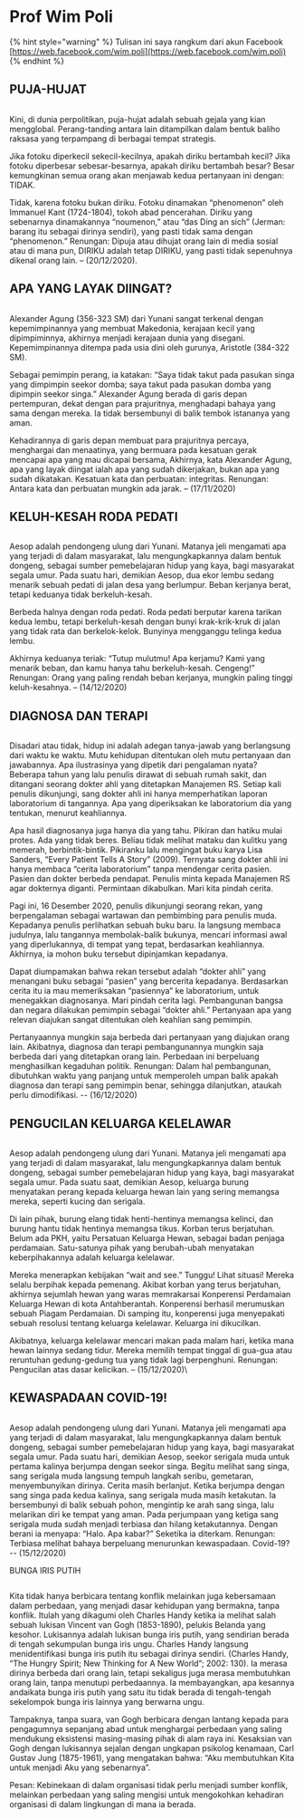 # Prof Wim Poli

{% hint style="warning" %}
Tulisan ini saya rangkum dari akun Facebook [https://web.facebook.com/wim.poli](https://web.facebook.com/wim.poli)
{% endhint %}

## **PUJA-HUJAT**&#x20;

<figure><img src="../.gitbook/assets/image (1) (1).png" alt=""><figcaption></figcaption></figure>

Kini, di dunia perpolitikan, puja-hujat adalah sebuah gejala yang kian mengglobal. Perang-tanding antara lain ditampilkan dalam bentuk baliho raksasa yang terpampang di berbagai tempat strategis.&#x20;

Jika fotoku diperkecil sekecil-kecilnya, apakah diriku bertambah kecil? Jika fotoku diperbesar sebesar-besarnya, apakah diriku bertambah besar? Besar kemungkinan semua orang akan menjawab kedua pertanyaan ini dengan: TIDAK.&#x20;

Tidak, karena fotoku bukan diriku. Fotoku dinamakan “phenomenon” oleh Immanuel Kant (1724-1804), tokoh abad pencerahan. Diriku yang sebenarnya dinamakannya “noumenon,” atau “das Ding an sich” (Jerman: barang itu sebagai dirinya sendiri), yang pasti tidak sama dengan “phenomenon.” Renungan: Dipuja atau dihujat orang lain di media sosial atau di mana pun, DIRIKU adalah tetap DIRIKU, yang pasti tidak sepenuhnya dikenal orang lain. – (20/12/2020).



## APA YANG LAYAK DIINGAT?&#x20;

<figure><img src="../.gitbook/assets/image (4).png" alt=""><figcaption></figcaption></figure>

Alexander Agung (356-323 SM) dari Yunani sangat terkenal dengan kepemimpinannya yang membuat Makedonia, kerajaan kecil yang dipimpiminnya, akhirnya menjadi kerajaan dunia yang disegani. Kepemimpinannya ditempa pada usia dini oleh gurunya, Aristotle (384-322 SM).&#x20;

Sebagai pemimpin perang, ia katakan: “Saya tidak takut pada pasukan singa yang dimpimpin seekor domba; saya takut pada pasukan domba yang dipimpin seekor singa.” Alexander Agung berada di garis depan pertempuran, dekat dengan para prajuritnya, menghadapi bahaya yang sama dengan mereka. Ia tidak bersembunyi di balik tembok istananya yang aman.&#x20;

Kehadirannya di garis depan membuat para prajuritnya percaya, menghargai dan menaatinya, yang bermuara pada kesatuan gerak mencapai apa yang mau dicapai bersama, Akhirnya, kata Alexander Agung, apa yang layak diingat ialah apa yang sudah dikerjakan, bukan apa yang sudah dikatakan. Kesatuan kata dan perbuatan: integritas. Renungan: Antara kata dan perbuatan mungkin ada jarak. – (17/11/2020)



## KELUH-KESAH RODA PEDATI

<figure><img src="../.gitbook/assets/image.png" alt=""><figcaption></figcaption></figure>

&#x20;Aesop adalah pendongeng ulung dari Yunani. Matanya jeli mengamati apa yang terjadi di dalam masyarakat, lalu mengungkapkannya dalam bentuk dongeng, sebagai sumber pemebelajaran hidup yang kaya, bagi masyarakat segala umur. Pada suatu hari, demikian Aesop, dua ekor lembu sedang menarik sebuah pedati di jalan desa yang berlumpur. Beban kerjanya berat, tetapi keduanya tidak berkeluh-kesah.&#x20;

Berbeda halnya dengan roda pedati. Roda pedati berputar karena tarikan kedua lembu, tetapi berkeluh-kesah dengan bunyi krak-krik-kruk di jalan yang tidak rata dan berkelok-kelok. Bunyinya mengganggu telinga kedua lembu.&#x20;

Akhirnya keduanya teriak: “Tutup mulutmu! Apa kerjamu? Kami yang menarik beban, dan kamu hanya tahu berkeluh-kesah. Cengeng!” Renungan: Orang yang paling rendah beban kerjanya, mungkin paling tinggi keluh-kesahnya. – (14/12/2020)



## DIAGNOSA DAN TERAPI

<figure><img src="../.gitbook/assets/image (1).png" alt=""><figcaption></figcaption></figure>

Disadari atau tidak, hidup ini adalah adegan tanya-jawab yang berlangsung dari waktu ke waktu. Mutu kehidupan ditentukan oleh mutu pertanyaan dan jawabannya. Apa ilustrasinya yang dipetik dari pengalaman nyata? Beberapa tahun yang lalu penulis dirawat di sebuah rumah sakit, dan ditangani seorang dokter ahli yang ditetapkan Manajemen RS. Setiap kali penulis dikunjungi, sang dokter ahli ini hanya memperhatikan laporan laboratorium di tangannya. Apa yang diperiksakan ke laboratorium dia yang tentukan, menurut keahliannya.&#x20;

Apa hasil diagnosanya juga hanya dia yang tahu. Pikiran dan hatiku mulai protes. Ada yang tidak beres. Beliau tidak melihat mataku dan kulitku yang memerah, berbintik-bintik. Pikiranku lalu mengingat buku karya Lisa Sanders, “Every Patient Tells A Story” (2009). Ternyata sang dokter ahli ini hanya membaca “cerita laboratorium” tanpa mendengar cerita pasien. Pasien dan dokter berbeda pendapat. Penulis minta kepada Manajemen RS agar dokternya diganti. Permintaan dikabulkan. Mari kita pindah cerita.&#x20;

Pagi ini, 16 Desember 2020, penulis dikunjungi seorang rekan, yang berpengalaman sebagai wartawan dan pembimbing para penulis muda. Kepadanya penulis perlihatkan sebuah buku baru. Ia langsung membaca judulnya, lalu tangannya membolak-balik bukunya, mencari informasi awal yang diperlukannya, di tempat yang tepat, berdasarkan keahliannya. Akhirnya, ia mohon buku tersebut dipinjamkan kepadanya.&#x20;

Dapat diumpamakan bahwa rekan tersebut adalah “dokter ahli” yang menangani buku sebagai “pasien” yang bercerita kepadanya. Berdasarkan cerita itu ia mau memeriksakan “pasiennya” ke laboratorium, untuk menegakkan diagnosanya. Mari pindah cerita lagi. Pembangunan bangsa dan negara dilakukan pemimpin sebagai “dokter ahli.” Pertanyaan apa yang relevan diajukan sangat ditentukan oleh keahlian sang pemimpin.&#x20;

Pertanyaannya mungkin saja berbeda dari pertanyaan yang diajukan orang lain. Akibatnya, diagnosa dan terapi pembangunannya mungkin saja berbeda dari yang ditetapkan orang lain. Perbedaan ini berpeluang menghasilkan kegaduhan politik. Renungan: Dalam hal pembangunan, dibutuhkan waktu yang panjang untuk memperoleh umpan balik apakah diagnosa dan terapi sang pemimpin benar, sehingga dilanjutkan, ataukah perlu dimodifikasi. -- (16/12/2020)



## PENGUCILAN KELUARGA KELELAWAR&#x20;

<figure><img src="../.gitbook/assets/image (2).png" alt=""><figcaption></figcaption></figure>

Aesop adalah pendongeng ulung dari Yunani. Matanya jeli mengamati apa yang terjadi di dalam masyarakat, lalu mengungkapkannya dalam bentuk dongeng, sebagai sumber pemebelajaran hidup yang kaya, bagi masyarakat segala umur. Pada suatu saat, demikian Aesop, keluarga burung menyatakan perang kepada keluarga hewan lain yang sering memangsa mereka, seperti kucing dan serigala.&#x20;

Di lain pihak, burung elang tidak henti-hentinya memangsa kelinci, dan burung hantu tidak hentinya memangsa tikus. Korban terus berjatuhan. Belum ada PKH, yaitu Persatuan Keluarga Hewan, sebagai badan penjaga perdamaian. Satu-satunya pihak yang berubah-ubah menyatakan keberpihakannya adalah keluarga kelelawar.&#x20;

Mereka menerapkan kebijakan “wait and see.” Tunggu! Lihat situasi! Mereka selalu berpihak kepada pemenang. Akibat korban yang terus berjatuhan, akhirnya sejumlah hewan yang waras memrakarsai Konperensi Perdamaian Keluarga Hewan di kota Antahberantah. Konperensi berhasil merumuskan sebuah Piagam Perdamaian. Di samping itu, konperensi juga menyepakati sebuah resolusi tentang keluarga kelelawar. Keluarga ini dikucilkan.&#x20;

Akibatnya, keluarga kelelawar mencari makan pada malam hari, ketika mana hewan lainnya sedang tidur. Mereka memilih tempat tinggal di gua-gua atau reruntuhan gedung-gedung tua yang tidak lagi berpenghuni. Renungan: Pengucilan atas dasar kelicikan. – (15/12/2020)\


## KEWASPADAAN COVID-19!

<figure><img src="../.gitbook/assets/image (3).png" alt=""><figcaption></figcaption></figure>

&#x20;Aesop adalah pendongeng ulung dari Yunani. Matanya jeli mengamati apa yang terjadi di dalam masyarakat, lalu mengungkapkannya dalam bentuk dongeng, sebagai sumber pemebelajaran hidup yang kaya, bagi masyarakat segala umur. Pada suatu hari, demikian Aesop, seekor serigala muda untuk pertama kalinya berjumpa dengan seekor singa. Begitu melihat sang singa, sang serigala muda langsung tempuh langkah seribu, gemetaran, menyembunyikan dirinya. Cerita masih berlanjut. Ketika berjumpa dengan sang singa pada kedua kalinya, sang serigala muda masih ketakutan. Ia bersembunyi di balik sebuah pohon, mengintip ke arah sang singa, lalu melarikan diri ke tempat yang aman. Pada perjumpaan yang ketiga sang serigala muda sudah menjadi terbiasa dan hilang ketakutannya. Dengan berani ia menyapa: “Halo. Apa kabar?” Seketika ia diterkam. Renungan: Terbiasa melihat bahaya berpeluang menurunkan kewaspadaan. Covid-19? -- (15/12/2020)





BUNGA IRIS PUTIH

<figure><img src="../.gitbook/assets/image (5).png" alt=""><figcaption></figcaption></figure>

Kita tidak hanya berbicara tentang konflik melainkan juga kebersamaan dalam perbedaan, yang menjadi dasar kehidupan yang bermakna, tanpa konflik. Itulah yang dikagumi oleh Charles Handy ketika ia melihat salah sebuah lukisan Vincent van Gogh (1853-1890), pelukis Belanda yang kesohor. Lukisannya adalah lukisan bunga iris putih, yang sendirian berada di tengah sekumpulan bunga iris ungu. Charles Handy langsung menidentifikasi bunga iris putih itu sebagai dirinya sendiri. (Charles Handy, “The Hungry Spirit; New Thinking for A New World”; 2002: 130). Ia merasa dirinya berbeda dari orang lain, tetapi sekaligus juga merasa membutuhkan orang lain, tanpa menutupi perbedaannya. Ia membayangkan, apa kesannya andaikata bunga iris putih yang satu itu tidak berada di tengah-tengah sekelompok bunga iris lainnya yang berwarna ungu.

Tampaknya, tanpa suara, van Gogh berbicara dengan lantang kepada para pengagumnya sepanjang abad untuk menghargai perbedaan yang saling mendukung eksistensi masing-masing pihak di alam raya ini. Kesaksian van Gogh dengan lukisannya sejalan dengan ungkapan psikolog kenamaan, Carl Gustav Jung (1875-1961), yang mengatakan bahwa: “Aku membutuhkan Kita untuk menjadi Aku yang sebenarnya”.

Pesan: Kebinekaan di dalam organisasi tidak perlu menjadi sumber konflik, melainkan perbedaan yang saling mengisi untuk mengokohkan kehadiran organisasi di dalam lingkungan di mana ia berada.
